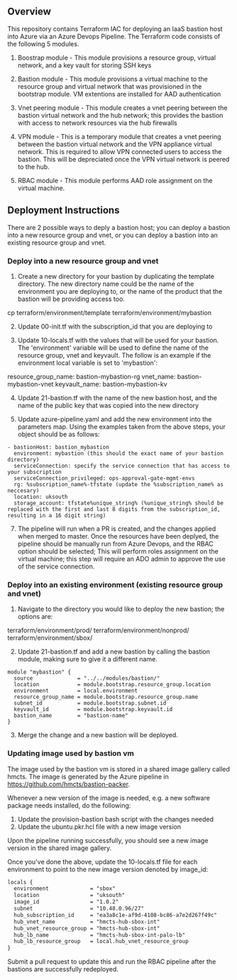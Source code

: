 ## Overview 

This repository contains Terraform IAC for deploying an IaaS bastion host into Azure via an Azure Devops Pipeline.  The Terraform code consists of the following 5 modules.

1) Boostrap module - This module provisions a resource group, virtual network, and a key vault for storing SSH keys
   
2) Bastion module - This module provisions a virtual machine to the resource group and virtual network that was provisioned in the bootstrap module.  VM extentions are installed for AAD authentication

3) Vnet peering module - This module creates a vnet peering between the bastion virtual network and the hub network; this provides the bastion with access to network resources via the hub firewalls

4) VPN module - This is a temporary module that creates a vnet peering between the bastion virtual network and the VPN appliance virtual network.  This is required to allow VPN connected users to access the bastion.  This will be depreciated once the VPN virtual network is peered to the hub.

5) RBAC module - This module performs AAD role assignment on the virtual machine.

## Deployment Instructions

There are 2 possible ways to deply a bastion host; you can deploy a bastion into a new resource group and vnet, or you can deploy a bastion into an existing resource group and vnet.

### Deploy into a new resource group and vnet

1) Create a new directory for your bastion by duplicating the template directory.  The new directory name could be the name of the environment you are deploying to, or the name of the product that the bastion will be providing access too.

cp terraform/environment/template terraform/environment/mybastion

2) Update 00-init.tf with the subscription_id that you are deploying to
  
3) Update 10-locals.tf with the values that will be used for your bastion.  The 'environment' variable will be used to define the name of the resource group, vnet and keyvault.  The follow is an example if the environment local variable is set to 'mybastion':

resource_group_name: bastion-mybastion-rg
vnet_name: bastion-mybastion-vnet
keyvault_name: bastion-mybastion-kv 

4) Update 21-bastion.tf with the name of the new bastion host, and the name of the public key that was copied into the new directory

5) Update azure-pipeline.yaml and add the new environment into the parameters map.  Using the examples taken from the above steps, your object should be as follows:

```
- bastionHost: bastion_mybastion
  environment: mybastion (this should the exact name of your bastion directory)
  serviceConnection: specify the service connection that has access to your subscription
  serviceConnection_privileged: ops-approval-gate-mgmt-envs
  rg: %subscription_name%-tfstate (update the %subscription_name% as neccesary)
  location: uksouth
  storage_account: tfstate%unique_string% (%unique_string% should be replaced with the first and last 8 digits from the subscription_id, resulting in a 16 digit string)
```

7) The pipeline will run when a PR is created, and the changes applied when merged to master.  Once the resources have been deplyed, the pipeline should be manually run from Azure Devops, and the RBAC option should be selected; This will perform roles assignment on the virtual machine;  this step will require an ADO admin to approve the use of the service connection.

### Deploy into an existing environment (existing resource group and vnet)

1) Navigate to the directory you would like to deploy the new bastion; the options are:

terraform/environment/prod/
terraform/environment/nonprod/
terraform/environment/sbox/

2) Update 21-bastion.tf and add a new bastion by calling the bastion module, making sure to give it a different name.

```
module "mybastion" {
  source              = "../../modules/bastion/"
  location            = module.bootstrap.resource_group.location
  environment         = local.environment
  resource_group_name = module.bootstrap.resource_group.name
  subnet_id           = module.bootstrap.subnet.id
  keyvault_id         = module.bootstrap.keyvault.id
  bastion_name        = "bastion-name"
}
```

3) Merge the change and a new bastion will be deployed.

### Updating image used by bastion vm

The image used by the bastion vm is stored in a shared image gallery called hmcts. The image is generated by the Azure pipeline in https://github.com/hmcts/bastion-packer.

Whenever a new version of the image is needed, e.g. a new software package needs installed, do the following:

1. Update the provision-bastion bash script with the changes needed
2. Update the ubuntu.pkr.hcl file with a new image version

Upon the pipeline running successfully, you should see a new image version in the shared image gallery.

Once you've done the above, update the 10-locals.tf file for each environment to point to the new image version denoted by image_id:

```dtd
locals {
  environment             = "sbox"
  location                = "uksouth"
  image_id                = "1.0.2"
  subnet                  = "10.48.0.96/27"
  hub_subscription_id     = "ea3a8c1e-af9d-4108-bc86-a7e2d267f49c"
  hub_vnet_name           = "hmcts-hub-sbox-int"
  hub_vnet_resource_group = "hmcts-hub-sbox-int"
  hub_lb_name             = "hmcts-hub-sbox-int-palo-lb"
  hub_lb_resource_group   = local.hub_vnet_resource_group
}
```

Submit a pull request to update this and run the RBAC pipeline after the bastions are successfully redeployed.